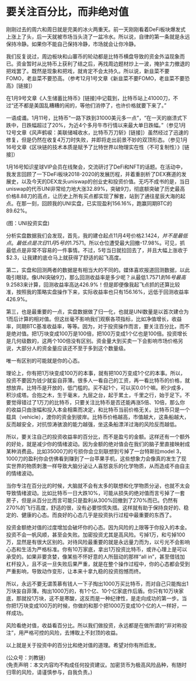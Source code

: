 # 要关注百分比，而非绝对值

刚刚过去的周六和周日就是完美的冰火两重天。前一天刚刚看着DeFi板块爆发式上涨上了头，后一天就被市场当头浇了一盆冷水。所以说，自律的第一条就是永远保持冷静。如果你不能自己保持冷静，市场就会让你冷静。

我们反复说过，周边板块和山寨币的轮动都是比特币横盘导致的资金外溢现象而已。资金暂时从比特币上获利了结之后，再找周边题材炒上一波，掩护主力撤退的把戏罢了。既然是现象和把戏，就肯定不会太持久。所以说，新韭菜不要FOMO，老韭菜不要恐高。（参考12月1号文章《新韭菜不要FOMO，老韭菜不要恐高》[链接]）

在1月9号文章《人生储蓄比特币》[链接]中记载到，比特币站上41000刀，不过“还不都是美国乱糟糟的闹的，等他们消停了，也许价格就要下来了。”

​一语成谶。1月11号，比特币“一路下跌到31000美元多一点”，“在一天的崩溃式下跌中，日跌幅超过了20%，为近4个多月牛市行情以来最大单日跌幅。”（参见1月12号文章《风声鹤唳：美联储喊收水，比特币万刀斩》[链接]）虽然经过了迅速的修复，但是仍然在收复4万刀时失败，并即将走出前景不妙的双顶形态。（参见1月16号文章《区块链的技术本质是赋予了比特世界以物理实在性（不可复制性）》[链接]）

1月16号知识星球VIP会员在线聚会，交流研讨了DeFi和NFT的话题。在活动中，我发言回顾了一下DeFi板块2018-2020的发展历程，并着重剖析了DEX赛道的发展史，以及今天的DEX龙头uniswap的创业史和投资价值。无巧不成书的是，当日uniswap的代币UNI非常给力地大涨32.89%，突破9刀，彻底额突破了历史最高价格8.88刀的高点，让历史上所有买点都实现了解套，站到了通往星辰大海的起点。在那一刻，回顾我的UNI实盘，已实现盈利156.16%，跑赢同期BTC的89.62%。

(图：UNI投资实盘)

分析实盘数据我们会发现，首先，我的建仓起点11月4号价格$2.1424，并不是最低点。最低点是次日11月5号的$1.7571。所以仓位遭受最大回撤-17.98%。可见，抓最低点是非常不容易的一件事情。不过，5号当日就拉回去了，并且大幅上涨收于$2.3，让我建的底仓马上就获得了舒适的起飞高度。

第二，实盘和回测两者的数据是有相当大的不同的。媒体喜欢报道回测数据，以此吸引眼球。像UNI突破9刀，那么回测收益率是多少呢？从最低$1.7571到16号最高$9.2583来计算，回测收益率高达426.9%！但是即便像我起飞点抓的还算比较准，按照我的策略实盘操作下来，实际收益率也只有156.16%，远低于回测收益率426.9%。

第三，也是最重要的一点，实盘数据做了归一化，也就是UNI数量是以首次建仓为1而后计算的相对值。但这丝毫不影响我们观察各项指标，比如净值增长，收益率，同期BTC基准收益率，等等。因为，对于投资操作而言，要关注百分比，而不是绝对值。把1万块变成100万是100倍，把100万变成1个亿也是100倍。投资增长是几何级数的，这两个100倍没有区别。资金量大到买卖一下会影响市场价格另说，大部分人的资金量应该还不至于多到这个数量级。

唯一有区别的可能就是你的心态。

理论上，你有把1万块变成100万的本事，就有把100万变成1个亿的本事。所以，投资不要因为钱少就妄自菲薄。很多人一看自己的工资，再一看比特币的价格，就想放弃。比特币是开放的，低门槛的。买不起1个，可以买0.01个嘛。积少成多，积沙成塔。合抱之木，生于毫末，九层之台，起于累土，千里之行，始于足下。不要觉得错过了1万刀的比特币，只要关注比特币是否还能再涨5倍、10倍，那么你的收益只由涨幅和投入本金相乘而决定，和比特币当前价格无关。比特币只是一个载具（vehicle），渡你的资金到彼岸。比特币价格越高，市值越大，这条船越大，反而越安全，对抗惊涛骇浪的能力越强，坐这条船漂洋过海的风险反而越低。

所以，要关注自己的投资收益率的百分比，而不是盈亏的金额。这样还有一个额外的好处，就是减少你的情绪波动。因为金额的绝对值会在我们的脑子里直接映射成某种消费品，比如35000刀的亏损你会立刻联想到亏掉了一台特斯拉model 3，1000刀的盈利你会仿佛看到赚到了一台苹果手机，这些想象力会像真的发生了现实世界的物质刺激一样导致大脑分泌让人喜怒哀乐的化学物质，从而造成不由自主的情绪波动。

当你专注在百分比的时候，大脑就不会有太多的联想和化学物质分泌，也就不太会导致情绪波动。比如比特币一日大跌10%，可能从损失的绝对值而言亏掉了一套房子，但是从百分比而言可能只是盈利从300%回撤到了270%而已。仍然有270%的飞行高度，舒适的很，没有必要惊慌失措。这样就有助于保持良好的、稳定的、健康的心态。而良好的心态几乎是投资执行过程中最重要的东西了。

​投资金额绝对值的过度增加会破坏你的心态。因为风险的上限等于你投入的本金。投资不会一帆风顺，甚至会失败。加密投资尤其是高风险。亏掉1万，和亏掉100万，显然是有很大区别的。对待风险最重要的就是永远量力而为，以亏光不会影响心态和生活为严格标准。你有10万家底，拿出1万投资比特币，或许心理上是可以承受的。如果非要贪婪，像某些不怀好意的人所鼓动的那样“all in”，甚至借钱加杠杆投入，且不说一旦失败后果严重，就是在整个操作过程中，你的心态都会受到严重影响，导致动作变形，让本来十拿九稳的投资抱憾而终。

所以，永远不要无谓羡慕有钱人一下子掏出1000万买比特币，而对自己只能掏出1万块妄自菲薄。掏出1000万的，有1个亿、10个亿家底作后盾。你只有10万块家底，那就投1万块，这不是寒酸，这反而是一种纪律性，是走向成功的第一步。当你把1万块变成100万的时候，你做的和那个把1000万变成10个亿的人一样好，一样成功。

风险看绝对值，收益看百分比。所以我们做投资，永远都是在做所谓的“非对称投注”，用严格可控的风险，去博取上不封顶的收益。

以上就是关于投资中的百分比和绝对值的道理。希望对你有所启发。

(公众号：刘教链) \
(免责声明：本文内容均不构成任何投资建议。加密货币为极高风险品种，有随时归零的风险，请谨慎参与，自我负责。)
